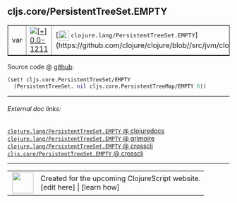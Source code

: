 ## cljs.core/PersistentTreeSet.EMPTY



 <table border="1">
<tr>
<td>var</td>
<td><a href="https://github.com/cljsinfo/cljs-api-docs/tree/0.0-1211"><img valign="middle" alt="[+] 0.0-1211" title="Added in 0.0-1211" src="https://img.shields.io/badge/+-0.0--1211-lightgrey.svg"></a> </td>
<td>
[<img height="24px" valign="middle" src="http://i.imgur.com/1GjPKvB.png"> <samp>clojure.lang/PersistentTreeSet.EMPTY</samp>](https://github.com/clojure/clojure/blob//src/jvm/clojure/lang/PersistentTreeSet.java)
</td>
</tr>
</table>









Source code @ [github](https://github.com/clojure/clojurescript/blob/r1885/src/cljs/cljs/core.cljs#L6152-L6153):

```clj
(set! cljs.core.PersistentTreeSet/EMPTY
  (PersistentTreeSet. nil cljs.core.PersistentTreeMap/EMPTY 0))
```

<!--
Repo - tag - source tree - lines:

 <pre>
clojurescript @ r1885
└── src
    └── cljs
        └── cljs
            └── <ins>[core.cljs:6152-6153](https://github.com/clojure/clojurescript/blob/r1885/src/cljs/cljs/core.cljs#L6152-L6153)</ins>
</pre>

-->

---



###### External doc links:

[`clojure.lang/PersistentTreeSet.EMPTY` @ clojuredocs](http://clojuredocs.org/clojure.lang/PersistentTreeSet.EMPTY)<br>
[`clojure.lang/PersistentTreeSet.EMPTY` @ grimoire](http://conj.io/store/v1/org.clojure/clojure/1.7.0-beta3/clj/clojure.lang/PersistentTreeSet.EMPTY/)<br>
[`clojure.lang/PersistentTreeSet.EMPTY` @ crossclj](http://crossclj.info/fun/clojure.lang/PersistentTreeSet.EMPTY.html)<br>
[`cljs.core/PersistentTreeSet.EMPTY` @ crossclj](http://crossclj.info/fun/cljs.core.cljs/PersistentTreeSet.EMPTY.html)<br>

---

 <table>
<tr><td>
<img valign="middle" align="right" width="48px" src="http://i.imgur.com/Hi20huC.png">
</td><td>
Created for the upcoming ClojureScript website.<br>
[edit here] | [learn how]
</td></tr></table>

[edit here]:https://github.com/cljsinfo/cljs-api-docs/blob/master/cljsdoc/cljs.core/PersistentTreeSetDOTEMPTY.cljsdoc
[learn how]:https://github.com/cljsinfo/cljs-api-docs/wiki/cljsdoc-files

<!--

This information was too distracting to show to readers, but I'll leave it
commented here since it is helpful to:

- pretty-print the data used to generate this document
- and show how to retrieve that data



The API data for this symbol:

```clj
{:ns "cljs.core",
 :name "PersistentTreeSet.EMPTY",
 :history [["+" "0.0-1211"]],
 :parent-type "PersistentTreeSet",
 :type "var",
 :full-name-encode "cljs.core/PersistentTreeSetDOTEMPTY",
 :source {:code "(set! cljs.core.PersistentTreeSet/EMPTY\n  (PersistentTreeSet. nil cljs.core.PersistentTreeMap/EMPTY 0))",
          :title "Source code",
          :repo "clojurescript",
          :tag "r1885",
          :filename "src/cljs/cljs/core.cljs",
          :lines [6152 6153]},
 :full-name "cljs.core/PersistentTreeSet.EMPTY",
 :clj-symbol "clojure.lang/PersistentTreeSet.EMPTY"}

```

Retrieve the API data for this symbol:

```clj
;; from Clojure REPL
(require '[clojure.edn :as edn])
(-> (slurp "https://raw.githubusercontent.com/cljsinfo/cljs-api-docs/catalog/cljs-api.edn")
    (edn/read-string)
    (get-in [:symbols "cljs.core/PersistentTreeSet.EMPTY"]))
```

-->
